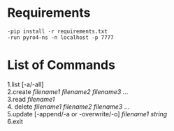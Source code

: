 # Requirements
```
-pip install -r requirements.txt
-run pyro4-ns -n localhost -p 7777
```
# List of Commands
1.list [-a/-all] <br>
2.create _filename1_ _filename2_ _filename3_ ... <br>
3.read _filename1_ <br>
4. delete _filename1_ _filename2_ _filename3_ ... <br>
5.update [-append/-a or -overwrite/-o] _filename1_ _string_ <br>
6.exit
